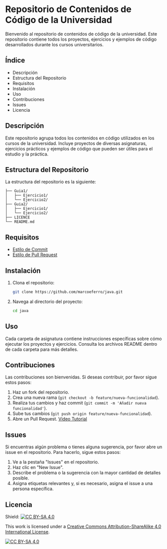 # Repositorio de Contenidos de Código de la Universidad

Bienvenido al repositorio de contenidos de código de la universidad. Este repositorio contiene todos los proyectos, ejercicios y ejemplos de código desarrollados durante los cursos universitarios.

## Índice

- Descripción
- Estructura del Repositorio
- Requisitos
- Instalación
- Uso
- Contribuciones
- Issues
- Licencia

## Descripción

Este repositorio agrupa todos los contenidos en código utilizados en los cursos de la universidad. Incluye proyectos de diversas asignaturas, ejercicios prácticos y ejemplos de código que pueden ser útiles para el estudio y la práctica.

## Estructura del Repositorio

La estructura del repositorio es la siguiente:

````
├── Guia1/
│   ├── Ejercicio1/
│   └── Ejercicio2/
├── Guia2/
│   ├── Ejercicio1/
│   └── Ejercicio2/
├── LICENCE
└── README.md
````

## Requisitos

- [Estilo de Commit](https://www.conventionalcommits.org/en/v1.0.0/)
- [Estilo de Pull Request](https://docs.github.com/en/pull-requests/collaborating-with-pull-requests/getting-started/best-practices-for-pull-requests)

## Instalación

1. Clona el repositorio:
    ```bash
    git clone https://github.com/marcoeferro/java.git
    ```
2. Navega al directorio del proyecto:
    ```bash
    cd java
    ```

## Uso

Cada carpeta de asignatura contiene instrucciones específicas sobre cómo ejecutar los proyectos y ejercicios. Consulta los archivos README dentro de cada carpeta para más detalles.

## Contribuciones

Las contribuciones son bienvenidas. Si deseas contribuir, por favor sigue estos pasos:

1. Haz un fork del repositorio.
2. Crea una nueva rama (`git checkout -b feature/nueva-funcionalidad`).
3. Realiza tus cambios y haz commit (`git commit -m 'Añadir nueva funcionalidad'`).
4. Sube tus cambios (`git push origin feature/nueva-funcionalidad`).
5. Abre un Pull Request. [Video Tutorial](https://youtu.be/BPns9r76vSI)

## Issues

Si encuentras algún problema o tienes alguna sugerencia, por favor abre un issue en el repositorio. Para hacerlo, sigue estos pasos:

1. Ve a la pestaña "Issues" en el repositorio.
2. Haz clic en "New Issue".
3. Describe el problema o la sugerencia con la mayor cantidad de detalles posible.
4. Asigna etiquetas relevantes y, si es necesario, asigna el issue a una persona específica.

## Licencia

Shield: [![CC BY-SA 4.0][cc-by-sa-shield]][cc-by-sa]

This work is licensed under a
[Creative Commons Attribution-ShareAlike 4.0 International License][cc-by-sa].

[![CC BY-SA 4.0][cc-by-sa-image]][cc-by-sa]

[cc-by-sa]: http://creativecommons.org/licenses/by-sa/4.0/
[cc-by-sa-image]: https://licensebuttons.net/l/by-sa/4.0/88x31.png
[cc-by-sa-shield]: https://img.shields.io/badge/License-CC%20BY--SA%204.0-lightgrey.svg


